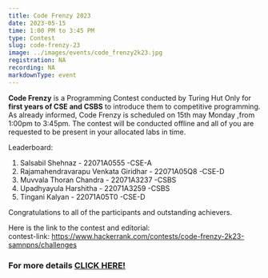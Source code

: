 ```yaml
---
title: Code Frenzy 2023
date: 2023-05-15
time: 1:00 PM to 3:45 PM
type: Contest
slug: code-frenzy-23
image: ../images/events/code_frenzy2k23.jpg
registration: NA
recording: NA
markdownType: event
---
```


**Code Frenzy** is a Programming Contest conducted by Turing Hut Only for **first years of CSE and CSBS** to introduce them to competitive programming. As already informed, Code Frenzy is scheduled on 15th may Monday ,from 1:00pm to 3:45pm. The contest will be conducted offline and all of you are requested to be present in your allocated labs in time.

Leaderboard:

1. Salsabil Shehnaz - 22071A0555 -CSE-A
2. Rajamahendravarapu Venkata Giridhar - 22071A05Q8 -CSE-D
3. Muvvala Thoran Chandra - 22071A3237 -CSBS
4. Upadhyayula Harshitha - 22071A3259 -CSBS
5. Tingani Kalyan - 22071A05T0 -CSE-D

Congratulations to all of the participants and outstanding achievers.

Here is the link to the contest and editorial:</br>
contest-link: https://www.hackerrank.com/contests/code-frenzy-2k23-samnpns/challenges

### For more details [CLICK HERE!](https://docs.google.com/document/d/1293dO1sxrQD4FoCbQBWLp3sEJQvdv2rs/edit)

